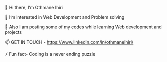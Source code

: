 👋 Hi there, I’m Othmane Ihiri


👀 I’m interested in Web Development and Problem solving

🏣 Also I am posting some of my codes while learning Web development and projects

📫 GET IN TOUCH - https://www.linkedin.com/in/othmaneihiri/

⚡ Fun fact- Coding is a never ending puzzle
